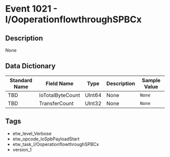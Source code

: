 # Event 1021 - I/OoperationflowthroughSPBCx

## Description
None

## Data Dictionary
|Standard Name|Field Name|Type|Description|Sample Value|
|---|---|---|---|---|
|TBD|IoTotalByteCount|UInt64|None|`None`|
|TBD|TransferCount|UInt32|None|`None`|

## Tags
* etw_level_Verbose
* etw_opcode_IoSpbPayloadStart
* etw_task_I/OoperationflowthroughSPBCx
* version_1